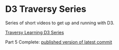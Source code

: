 # D3 Traversy Series

Series of short videos to get up and running with D3.

[Traversy Learning D3 Series](https://www.youtube.com/playlist?list=PLillGF-RfqbY8Vy_G5WxXwhZx4eXI6Oea)

Part 5 Complete: [published version of latest commit](https://traversy-d3-uyhmvzplfs.now.sh)
